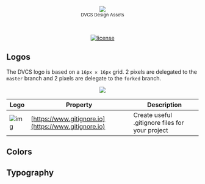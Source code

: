 <p align="center">
    <img src="https://cdn.rawgit.com/dvcs/design/master/design/design.svg" />
    <br>
    <small>DVCS Design Assets</small>
</p>
<br>
<p align="center">
    <a href="https://github.com/dvcs/design/blob/master/LICENSE.md"><img src="https://img.shields.io/github/license/dvcs/design.svg" alt="license"></a>
</p>

## Logos

The DVCS logo is based on a `16px ✕ 16px` grid.  2 pixels are delegated to the `master` branch and 2 pixels are delegate to the `forked` branch.

<p align="center">
    <img src="https://cdn.rawgit.com/dvcs/design/master/dvcs/dvcs-redlines.svg" />
</p>

| Logo | Property | Description |
| --- | --- | --- |
| ![img](https://cdn.rawgit.com/dvcs/design/master/gitignore/gitignoreio.svg) | [https://www.gitignore.io](https://www.gitignore.io) | Create useful .gitignore files for your project |

## Colors

## Typography
